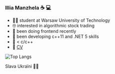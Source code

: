 ### Illia Manzhela  :coffee:	:computer:

- :man_student: student at Warsaw University of Technology
- :nerd_face:	interested in algorithmic stock trading
- :art:	been doing frontend recently
- :cowboy_hat_face: been developing c++11 and .NET 5 skills
- :snake: < c/c++ 
- :eyes: [CV](https://github.com/IlliaMan/IlliaMan/blob/main/CV.pdf)


![Top Langs](https://github-readme-stats.vercel.app/api/top-langs/?username=IlliaMan&langs_count=4)

Slava Ukraїni 💛💙
